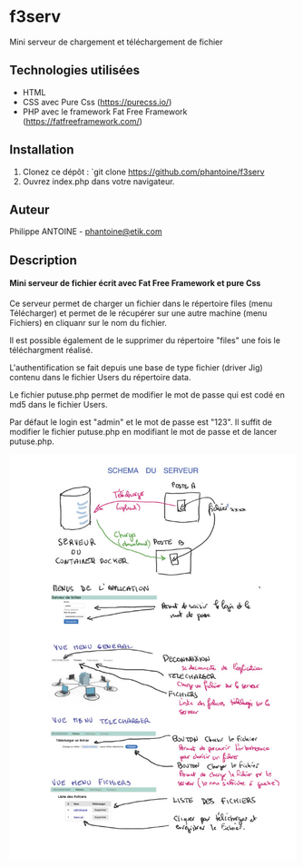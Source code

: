 # f3serv

Mini serveur de chargement et téléchargement de fichier

## Technologies utilisées

- HTML
- CSS avec Pure Css (https://purecss.io/)
- PHP avec le framework Fat Free Framework (https://fatfreeframework.com/)

## Installation

1. Clonez ce dépôt : `git clone https://github.com/phantoine/f3serv
2. Ouvrez index.php dans votre navigateur.

## Auteur

Philippe ANTOINE - phantoine@etik.com

## Description

#### Mini serveur de fichier écrit avec Fat Free Framework et pure Css

Ce serveur permet de charger un fichier dans le répertoire files (menu Télécharger) et permet de le récupérer sur une autre machine (menu Fichiers) en cliquanr sur le nom du fichier.

Il est possible également de le supprimer du répertoire "files" une fois le téléchargment réalisé.

L'authentification se fait depuis une base de type fichier (driver Jig) contenu dans le fichier Users du répertoire data.

Le fichier putuse.php permet de modifier le mot de passe qui est codé en md5 dans le fichier Users.

Par défaut le login est "admin" et le mot de passe est "123". Il suffit de modifier le fichier putuse.php en modifiant le mot de passe et de lancer putuse.php.

![Image](doc_serveur.jpg "image")
